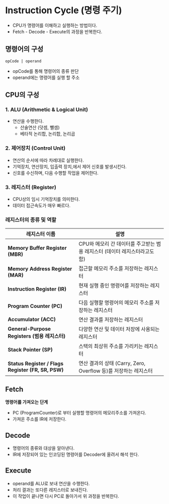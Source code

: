 # Instruction Cycle (명령 주기)
- CPU가 명령어를 이해하고 실행하는 방법이다.
- Fetch - Decode - Execute의 과정을 반복한다.

## 명령어의 구성
```text
opCode | operand
```
- opCode를 통해 명령어의 종류 판단
- operand에는 명령어를 실행 할  주소

## CPU의 구성

### 1. ALU (Arithmetic & Logical Unit)
- 연산을 수행한다.
  - 산술연산 (덧셈, 뺄셈)
  - 베타적 논리합, 논리합, 논리곱

### 2. 제어장치 (Control Unit)
- 연산의 순서에 따라 차례대로 실행한다.
- 기억장치, 연산장치, 입출력 장치,에서 제어 신호를 발생시킨다.
- 신호를 수신하며, 다음 수행할 작업을 제어한다.

### 3. 레지스터 (Register)
- CPU상의 임시 기억장치를 의미한다.
- 데이터 접근속도가 매우 빠르다.

### 레지스터의 종류 및 역할

| 레지스터 이름 | 설명 |
|--------------|------------------------------------------------|
| **Memory Buffer Register (MBR)** | CPU와 메모리 간 데이터를 주고받는 범용 레지스터 (데이터 레지스터라고도 함) |
| **Memory Address Register (MAR)** | 접근할 메모리 주소를 저장하는 레지스터 |
| **Instruction Register (IR)** | 현재 실행 중인 명령어를 저장하는 레지스터 |
| **Program Counter (PC)** | 다음 실행할 명령어의 메모리 주소를 저장하는 레지스터 |
| **Accumulator (ACC)** | 연산 결과를 저장하는 레지스터 |
| **General-Purpose Registers (범용 레지스터)** | 다양한 연산 및 데이터 저장에 사용되는 레지스터 |
| **Stack Pointer (SP)** | 스택의 최상위 주소를 가리키는 레지스터 |
| **Status Register / Flags Register (FR, SR, PSW)** | 연산 결과의 상태 (Carry, Zero, Overflow 등)를 저장하는 레지스터 |
## Fetch
**명령어를 가져오는 단계**
- PC (ProgramCounter)로 부터 실행할 명령어의 메모리주소를 가져온다.
- 가져온 주소를 IR에 저장한다.

## Decode
- 명령어의 종류와 대상을 알아낸다.
- IR에 저장되어 있는 인코딩된 명령어를 Decoder에 올려서 해석 한다.

## Execute
- operand를 ALU로 보내 연산을 수행한다.
- 처리 결과는 또다른 레지스터로 보내진다.
- 이 작업이 끝나면 다시 PC로 돌아가서 위 과정을 반복한다.